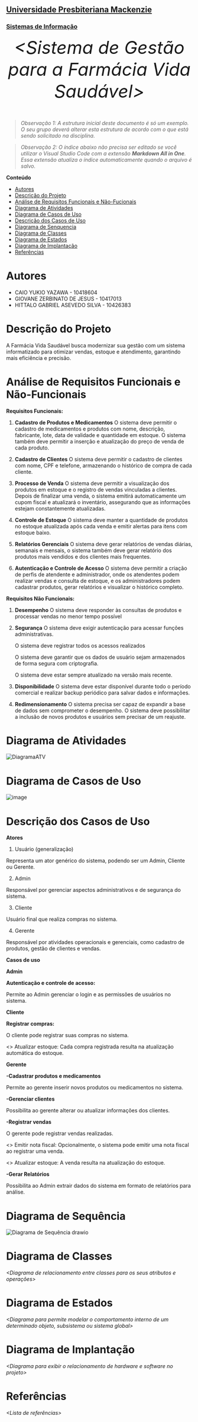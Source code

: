 <h2><a href= "https://www.mackenzie.br">Universidade Presbiteriana Mackenzie</a></h2>
<h3><a href= "https://www.mackenzie.br/graduacao/sao-paulo-higienopolis/sistemas-de-informacao">Sistemas de Informação</a></h3>


<font size="+12"><center>
*&lt;Sistema de Gestão para a Farmácia Vida Saudável&gt;*
</center></font>

>*Observação 1: A estrutura inicial deste documento é só um exemplo. O seu grupo deverá alterar esta estrutura de acordo com o que está sendo solicitado na disciplina.*

>*Observação 2: O índice abaixo não precisa ser editado se você utilizar o Visual Studio Code com a extensão **Markdown All in One**. Essa extensão atualiza o índice automaticamente quando o arquivo é salvo.*

**Conteúdo**

- [Autores](#nome-alunos)
- [Descrição do Projeto](#introdução-do-projeto)
- [Análise de Requisitos Funcionais e Não-Fucionais](#descrição-dos-requisitos)
- [Diagrama de Atividades](#diagrama-de-atividades) 
- [Diagrama de Casos de Uso](#diagrama-de-comportamento-atores)
- [Descrição dos Casos de Uso](#descrição-das-funcões)
- [Diagrama de Senquencia](#diagrama-de-ordem-interações)
- [Diagrama de Classes](#diagrama-orientado-objetos)
- [Diagrama de Estados](#diagrama-estrutura-componente)
- [Diagrama de Implantação](#diagrama-de-hardware-software)
- [Referências](#referências)


# Autores

* CAIO YUKIO YAZAWA - 10418604  
* GIOVANE ZERBINATO DE JESUS - 10417013 
* HITTALO GABRIEL ASEVEDO SILVA - 10426383 

# Descrição do Projeto

A Farmácia Vida Saudável busca modernizar sua gestão com um sistema informatizado para otimizar vendas, estoque e atendimento, garantindo mais eficiência e precisão.

# Análise de Requisitos Funcionais e Não-Funcionais
**Requisitos Funcionais:**

1. **Cadastro de Produtos e Medicamentos**
   O sistema deve permitir o cadastro de medicamentos e produtos com nome, descrição, fabricante, lote, data de validade e quantidade em estoque. O sistema também deve permitir a inserção e atualização do preço de venda de cada produto.
   
2. **Cadastro de Clientes**
   O sistema deve permitir o cadastro de clientes com nome, CPF e telefone, armazenando o histórico de compra de cada cliente.
   
3. **Processo de Venda**
   O sistema deve permitir a visualização dos produtos em estoque e o registro de vendas vinculadas a clientes. Depois de finalizar uma venda, o sistema emitirá automaticamente um cupom fiscal e atualizará o inventário, assegurando que as informações estejam constantemente atualizadas.
   
4. **Controle de Estoque**
   O sistema deve manter a quantidade de produtos no estoque atualizada após cada venda e emitir alertas para itens com estoque baixo.
   
5. **Relatórios Gerenciais**
   O sistema deve gerar relatórios de vendas diárias, semanais e mensais, o sistema também deve gerar relatório dos produtos mais vendidos e dos clientes mais frequentes.
   
6. **Autenticação e Controle de Acesso**
   O sistema deve permitir a criação de perfis de atendente e administrador, onde os atendentes podem realizar vendas e consulta de estoque, e os administradores podem cadastrar produtos, gerar relatórios e visualizar o histórico completo.
   
**Requisitos Não Funcionais:**

1. **Desempenho**
   O sistema deve responder às consultas de produtos e processar vendas no menor tempo possível
   
2. **Segurança**
   O sistema deve exigir autenticação para acessar funções administrativas.
   
   O sistema deve registrar todos os acessos realizados
   
   O sistema deve garantir que os dados de usuário sejam armazenados de forma segura com criptografia.
   
   O sistema deve estar sempre atualizado na versão mais recente.
   
4. **Disponibilidade**
    O sistema deve estar disponível durante todo o período comercial e realizar backup periódico para salvar dados e informações.
   
5. **Redimensionamento**
    O sistema precisa ser capaz de expandir a base de dados sem comprometer o desempenho.
    O sistema deve possibilitar a inclusão de novos produtos e usuários sem precisar de um reajuste. 

# Diagrama de Atividades

![DiagramaATV](https://github.com/user-attachments/assets/20e9c4cc-ceea-46ff-a480-90a12a107df0)


# Diagrama de Casos de Uso

![image](https://github.com/user-attachments/assets/d03bd69b-0fa1-4104-a047-232d9e99787d)


# Descrição dos Casos de Uso

**Atores**

1. Usuário (generalização)

Representa um ator genérico do sistema, podendo ser um Admin, Cliente ou Gerente.

2. Admin

Responsável por gerenciar aspectos administrativos e de segurança do sistema.

3. Cliente
   
Usuário final que realiza compras no sistema.

4. Gerente
   
Responsável por atividades operacionais e gerenciais, como cadastro de produtos, gestão de clientes e vendas.

**Casos de uso**

**Admin**

**Autenticação e controle de acesso:**

   Permite ao Admin gerenciar o login e as permissões de usuários no sistema.

**Cliente**

**Registrar compras:**

   O cliente pode registrar suas compras no sistema.

   <<include>> Atualizar estoque: Cada compra registrada resulta na atualização automática do estoque.

**Gerente**

**-Cadastrar produtos e medicamentos**

   Permite ao gerente inserir novos produtos ou medicamentos no sistema.

**-Gerenciar clientes**

   Possibilita ao gerente alterar ou atualizar informações dos clientes.

**-Registrar vendas**

   O gerente pode registrar vendas realizadas.

   <<extend>> Emitir nota fiscal: Opcionalmente, o sistema pode emitir uma nota fiscal ao registrar uma venda.

   <<include>> Atualizar estoque: A venda resulta na atualização do estoque.

**-Gerar Relatórios**

   Possibilita ao Admin extrair dados do sistema em formato de relatórios para análise.

# Diagrama de Sequência

![Diagrama de Sequência drawio](https://github.com/user-attachments/assets/dcec6632-e37c-4d88-8b4d-841d63376a89)

# Diagrama de Classes

*&lt;Diagrama de relacionamento entre classes para os seus atributos e operações&gt;*

# Diagrama de Estados

*&lt;Diagrama para permite modelar o comportamento interno de um determinado objeto, subsistema ou sistema global&gt;*

# Diagrama de Implantação

*&lt;Diagrama para exibir o relacionamento de hardware e software no projeto&gt;*

# Referências

*&lt;Lista de referências&gt;*
